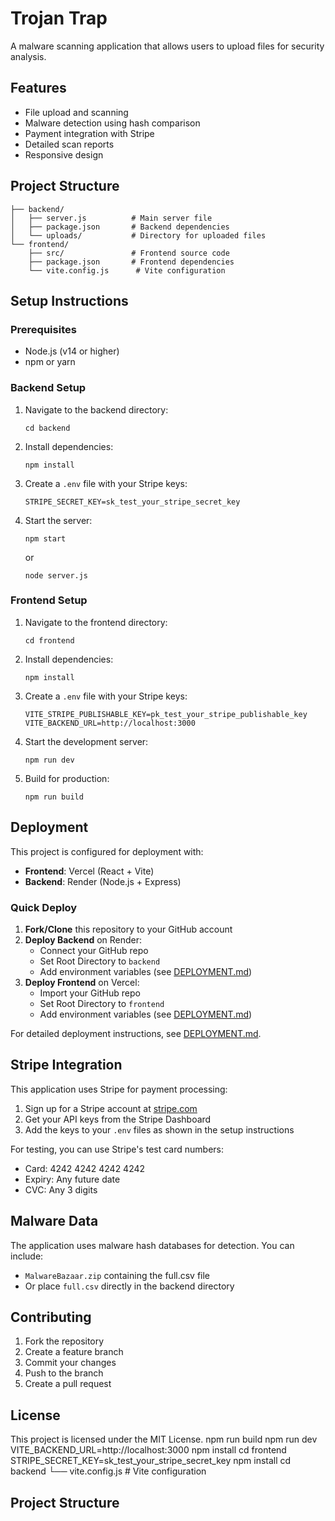 # Trojan Trap

A malware scanning application that allows users to upload files for security analysis.

## Features

- File upload and scanning
- Malware detection using hash comparison
- Payment integration with Stripe
- Detailed scan reports
- Responsive design

## Project Structure

```
├── backend/
│   ├── server.js          # Main server file
│   ├── package.json       # Backend dependencies
│   └── uploads/           # Directory for uploaded files
└── frontend/
    ├── src/               # Frontend source code
    ├── package.json       # Frontend dependencies
    └── vite.config.js      # Vite configuration
```

## Setup Instructions

### Prerequisites

- Node.js (v14 or higher)
- npm or yarn

### Backend Setup

1. Navigate to the backend directory:
   ```
   cd backend
   ```

2. Install dependencies:
   ```
   npm install
   ```

3. Create a `.env` file with your Stripe keys:
   ```
   STRIPE_SECRET_KEY=sk_test_your_stripe_secret_key
   ```

4. Start the server:
   ```
   npm start
   ```
   or
   ```
   node server.js
   ```

### Frontend Setup

1. Navigate to the frontend directory:
   ```
   cd frontend
   ```

2. Install dependencies:
   ```
   npm install
   ```

3. Create a `.env` file with your Stripe keys:
   ```
   VITE_STRIPE_PUBLISHABLE_KEY=pk_test_your_stripe_publishable_key
   VITE_BACKEND_URL=http://localhost:3000
   ```

4. Start the development server:
   ```
   npm run dev
   ```

5. Build for production:
   ```
   npm run build
   ```

## Deployment

This project is configured for deployment with:
- **Frontend**: Vercel (React + Vite)
- **Backend**: Render (Node.js + Express)

### Quick Deploy

1. **Fork/Clone** this repository to your GitHub account
2. **Deploy Backend** on Render:
   - Connect your GitHub repo
   - Set Root Directory to `backend`
   - Add environment variables (see [DEPLOYMENT.md](DEPLOYMENT.md))
3. **Deploy Frontend** on Vercel:
   - Import your GitHub repo
   - Set Root Directory to `frontend`
   - Add environment variables (see [DEPLOYMENT.md](DEPLOYMENT.md))

For detailed deployment instructions, see [DEPLOYMENT.md](DEPLOYMENT.md).

## Stripe Integration

This application uses Stripe for payment processing:

1. Sign up for a Stripe account at [stripe.com](https://stripe.com)
2. Get your API keys from the Stripe Dashboard
3. Add the keys to your `.env` files as shown in the setup instructions

For testing, you can use Stripe's test card numbers:
- Card: 4242 4242 4242 4242
- Expiry: Any future date
- CVC: Any 3 digits

## Malware Data

The application uses malware hash databases for detection. You can include:
- `MalwareBazaar.zip` containing the full.csv file
- Or place `full.csv` directly in the backend directory

## Contributing

1. Fork the repository
2. Create a feature branch
3. Commit your changes
4. Push to the branch
5. Create a pull request

## License

This project is licensed under the MIT License.
   npm run build
   npm run dev
   VITE_BACKEND_URL=http://localhost:3000
   npm install
   cd frontend
   STRIPE_SECRET_KEY=sk_test_your_stripe_secret_key
   npm install
   cd backend
    └── vite.config.js      # Vite configuration
## Project Structure

